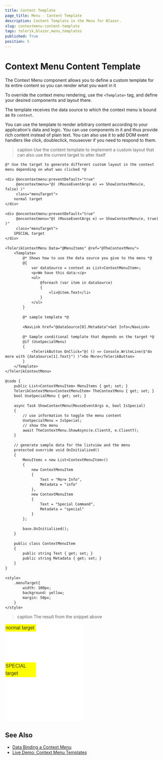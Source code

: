 ```yaml
---
title: Content Template
page_title: Menu - Content Template
description: Content Template in the Menu for Blazor.
slug: contextmenu-content-template
tags: telerik,blazor,menu,templates
published: True
position: 5
---
```


# Context Menu Content Template

The Context Menu component allows you to define a custom template for its entire content so you can render what you want in it

To override the context menu rendering, use the `<Template>` tag, and define your desired components and layout there.

The template receives the data source to which the context menu is bound as its `context`.

You can use the template to render arbitrary content according to your application's data and logic. You can use components in it and thus provide rich content instead of plain text. You can also use it to add DOM event handlers like click, doubleclick, mouseover if you need to respond to them.

>caption Use the content template to implement a custom layout that can also use the current target to alter itself

````RAZOR
@* Use the target to generate different custom layout in the context menu depending on what was clicked *@

<div @oncontextmenu:preventDefault="true"
     @oncontextmenu="@( (MouseEventArgs e) => ShowContextMenu(e, false) )"
     class="menuTarget">
    normal target
</div>

<div @oncontextmenu:preventDefault="true"
     @oncontextmenu="@( (MouseEventArgs e) => ShowContextMenu(e, true) )"
     class="menuTarget">
    SPECIAL target
</div>

<TelerikContextMenu Data="@MenuItems" @ref="@TheContextMenu">
    <Template>
        @* Shows how to use the data source you give to the menu *@
        @{
            var dataSource = context as List<ContextMenuItem>;
            <p>We have this data:</p>
            <ul>
                @foreach (var item in dataSource)
                {
                    <li>@item.Text</li>
                }
            </ul>
        }

        @* sample template *@

        <NavLink href="@dataSource[0].Metadata">Get Info</NavLink>

        @* Sample conditional template that depends on the target *@
        @if (UseSpecialMenu)
        {
            <TelerikButton OnClick="@( () => Console.WriteLine($"do more with {dataSource[1].Text}") )">Do More</TelerikButton>
        }
    </Template>
</TelerikContextMenu>

@code {
    public List<ContextMenuItem> MenuItems { get; set; }
    TelerikContextMenu<ContextMenuItem> TheContextMenu { get; set; }
    bool UseSpecialMenu { get; set; }

    async Task ShowContextMenu(MouseEventArgs e, bool IsSpecial)
    {
        // use information to toggle the menu content
        UseSpecialMenu = IsSpecial;
        // show the menu
        await TheContextMenu.ShowAsync(e.ClientX, e.ClientY);
    }

    // generate sample data for the listview and the menu
    protected override void OnInitialized()
    {
        MenuItems = new List<ContextMenuItem>()
        {
            new ContextMenuItem
            {
                Text = "More Info",
                Metadata = "info"
            },
            new ContextMenuItem
            {
                Text = "Special Command",
                Metadata = "special"
            }
        };

        base.OnInitialized();
    }

    public class ContextMenuItem
    {
        public string Text { get; set; }
        public string Metadata { get; set; }
    }
}

<style>
    .menuTarget{
        width: 100px;
        background: yellow;
        margin: 50px;
    }
</style>
````

>caption The result from the snippet above

![Context Menu Conditional Content Template with custom layout](images/content-template-in-action.gif)

## See Also

  * [Data Binding a Context Menu](slug:contextmenu-data-binding-overview)
  * [Live Demo: Context Menu Templates](https://demos.telerik.com/blazor-ui/contextmenu/templates)


